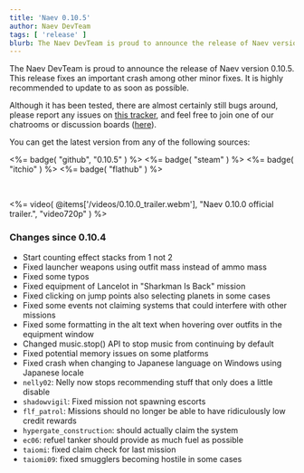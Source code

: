```yaml
---
title: 'Naev 0.10.5'
author: Naev DevTeam
tags: [ 'release' ]
blurb: The Naev DevTeam is proud to announce the release of Naev version 0.10.5.
---
```

The Naev DevTeam is proud to announce the release of Naev
version 0.10.5. This release fixes an important crash among other minor
fixes. It is highly recommended to update to as soon as possible.

Although it has been tested, there are almost certainly still bugs
around, please report any issues on [this
tracker](https://github.com/naev/naev/issues), and feel free to join one of our
chatrooms or discussion boards ([here](https://naev.org/contact/)).

You can get the latest version from any of the following sources:

<%= badge( "github", "0.10.5" ) %>
<%= badge( "steam" ) %>
<%= badge( "itchio" ) %>
<%= badge( "flathub" ) %>

<br>

<%= video( @items['/videos/0.10.0_trailer.webm'], "Naev 0.10.0 official trailer.", "video720p" ) %>

### Changes since 0.10.4
* Start counting effect stacks from 1 not 2
* Fixed launcher weapons using outfit mass instead of ammo mass
* Fixed some typos
* Fixed equipment of Lancelot in "Sharkman Is Back" mission
* Fixed clicking on jump points also selecting planets in some cases
* Fixed some events not claiming systems that could interfere with other missions
* Fixed some formatting in the alt text when hovering over outfits in the equipment window
* Changed music.stop() API to stop music from continuing by default
* Fixed potential memory issues on some platforms
* Fixed crash when changing to Japanese language on Windows using Japanese locale
* `nelly02`: Nelly now stops recommending stuff that only does a little disable
* `shadowvigil`: Fixed mission not spawning escorts
* `flf_patrol`: Missions should no longer be able to have ridiculously low credit rewards
* `hypergate_construction`: should actually claim the system
* `ec06`: refuel tanker should provide as much fuel as possible
* `taiomi`: fixed claim check for last mission
* `taiomi09`: fixed smugglers becoming hostile in some cases
